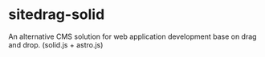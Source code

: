 # sitedrag-solid
An alternative CMS solution for web application development base on drag and drop.  (solid.js + astro.js)
